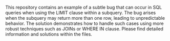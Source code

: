 This repository contains an example of a subtle bug that can occur in SQL queries when using the LIMIT clause within a subquery. The bug arises when the subquery may return more than one row, leading to unpredictable behavior. The solution demonstrates how to handle such cases using more robust techniques such as JOINs or WHERE IN clause. Please find detailed information and solutions within the files.